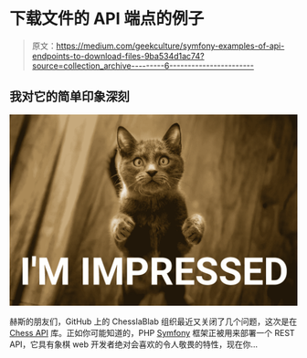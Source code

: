 # 下载文件的 API 端点的例子

> 原文：<https://medium.com/geekculture/symfony-examples-of-api-endpoints-to-download-files-9ba534d1ac74?source=collection_archive---------6----------------------->

## 我对它的简单印象深刻

![](img/e6acf4dad7b28e9bdf116731f6416c20.png)

赫斯的朋友们，GitHub 上的 ChesslaBlab 组织最近又关闭了几个问题，这次是在 [Chess API](https://github.com/chesslablab/chess-api) 库。正如你可能知道的，PHP [Symfony](https://symfony.com/doc/current/index.html) 框架正被用来部署一个 REST API，它具有象棋 web 开发者绝对会喜欢的令人敬畏的特性，现在你…